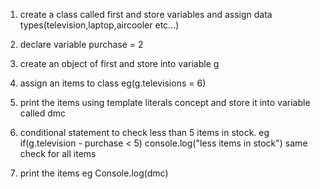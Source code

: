 1. create a class called first and store variables and assign data types(television,laptop,aircooler etc...)

2. declare variable purchase = 2

3. create an object of first and store into variable g

4. assign an items to class eg(g.televisions = 6)

5. print the items using template literals concept and store it into variable called dmc

6. conditional statement to check less than 5 items in stock.
   eg if(g.television - purchase < 5)
        console.log("less items in stock")
      same check for all items

7. print the items 
  eg Console.log(dmc) 